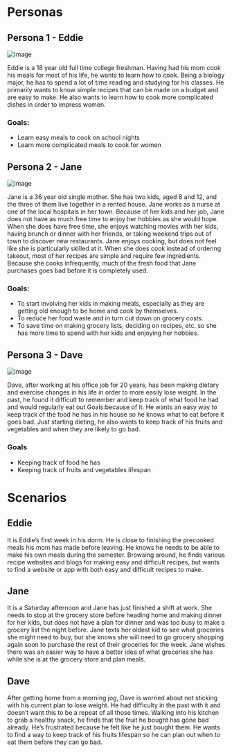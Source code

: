 # Personas
## Persona 1 - Eddie
![image](personas/eddie.jpg)
  
Eddie is a 18 year old full time college freshman. Having had his mom cook his meals for most of his life, he wants to learn how to cook. Being a biology major, he has to spend a lot of time reading and studying for his classes. He primarily wants to know simple recipes that can be made on a budget and are easy to make. He also wants to learn how to cook more complicated dishes in order to impress women.

### Goals:
* Learn easy meals to cook on school nights
* Learn more complicated meals to cook for women

## Persona 2 - Jane
![image](personas/jane.jpg)

Jane is a 36 year old single mother.  She has two kids, aged 8 and 12, and the three of them live together in a rented house.  Jane works as a nurse at one of the local hospitals in her town. Because of her kids and her job, Jane does not have as much free time to enjoy her hobbies as she would hope. When she does have free time, she enjoys watching movies with her kids, having brunch or dinner with her friends, or taking weekend trips out of town to discover new restaurants.  Jane enjoys cooking, but does not feel like she is particularly skilled at it.  When she does cook instead of ordering takeout, most of her recipes are simple and require few ingredients.  Because she cooks infrequently, much of the fresh food that Jane purchases goes bad before it is completely used. 
### Goals: 
* To start involving her kids in making meals, especially as they are getting old enough to be home and cook by themselves. 
* To reduce her food waste and in turn cut down on grocery costs.
* To save time on making grocery lists, deciding on recipes, etc. so she has more time to spend with her kids and enjoying her hobbies.

## Persona 3 - Dave
![image](personas/dave.jpg)

Dave, after working at his office job for 20 years, has been making dietary and exercise changes in his life in order to more easily lose weight. In the past, he found it difficult to remember and keep track of what food he had and would regularly eat out   Goals:because of it. He wants an easy way to keep track of the food he has in his house so he knows what to eat before it goes bad. Just starting dieting, he also wants to keep track of his fruits and vegetables and when they are likely to go bad.

### Goals
* Keeping track of food he has
* Keeping track of fruits and vegetables lifespan

# Scenarios
## Eddie
It is Eddie’s first week in his dorm. He is close to finishing the precooked meals his mom has made before leaving. He knows he needs to be able to make his own meals during the semester. Browsing around, he finds various recipe websites and blogs for making easy and difficult recipes, but wants to find a website or app with both easy and difficult recipes to make.

## Jane
It is a Saturday afternoon and Jane has just finished a shift at work.  She needs to stop at the grocery store before heading home and making dinner for her kids, but does not have a plan for dinner and was too busy to make a grocery list the night before. Jane texts her oldest kid to see what groceries she might need to buy, but she knows she will need to go grocery shopping again soon to purchase the rest of their groceries for the week.  Jane wishes there was an easier way to have a better idea of what groceries she has while she is at the grocery store and plan meals.

## Dave
After getting home from a morning jog, Dave is worried about not sticking with his current plan to lose weight. He had difficulty in the past with it and doesn’t want this to be a repeat of all those times. Walking into his kitchen to grab a healthy snack, he finds that the fruit he bought has gone bad already. He’s frustrated because he felt like he just bought them. He wants to find a way to keep track of his fruits lifespan so he can plan out when to eat them before they can go bad.
